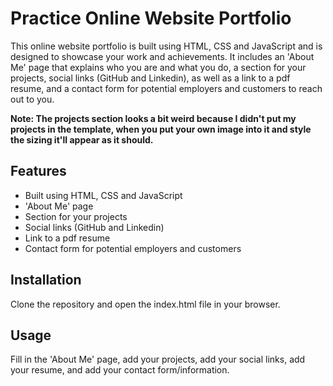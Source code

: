 # Practice Online Website Portfolio

This online website portfolio is built using HTML, CSS and JavaScript and is designed to showcase your work and achievements. It includes an 'About Me' page that explains who you are and what you do, a section for your projects, social links (GitHub and Linkedin), as well as a link to a pdf resume, and a contact form for potential employers and customers to reach out to you. 

**Note: The projects section looks a bit weird because I didn't put my projects in the template, when you put your own image into it and style the sizing it'll appear as it should.**

## Features

- Built using HTML, CSS and JavaScript
- 'About Me' page
- Section for your projects
- Social links (GitHub and Linkedin)
- Link to a pdf resume
- Contact form for potential employers and customers

## Installation

Clone the repository and open the index.html file in your browser.

## Usage

Fill in the 'About Me' page, add your projects, add your social links, add your resume, and add your contact form/information.
